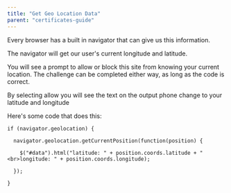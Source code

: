```yaml
---
title: "Get Geo Location Data"
parent: "certificates-guide"
---
```


Every browser has a built in navigator that can give us this information.

The navigator will get our user's current longitude and latitude.

You will see a prompt to allow or block this site from knowing your current location. The challenge can be completed either way, as long as the code is correct.

By selecting allow you will see the text on the output phone change to your latitude and longitude

Here's some code that does this:

    if (navigator.geolocation) {

      navigator.geolocation.getCurrentPosition(function(position) {

        $("#data").html("latitude: " + position.coords.latitude + "<br>longitude: " + position.coords.longitude);

      });

    }
